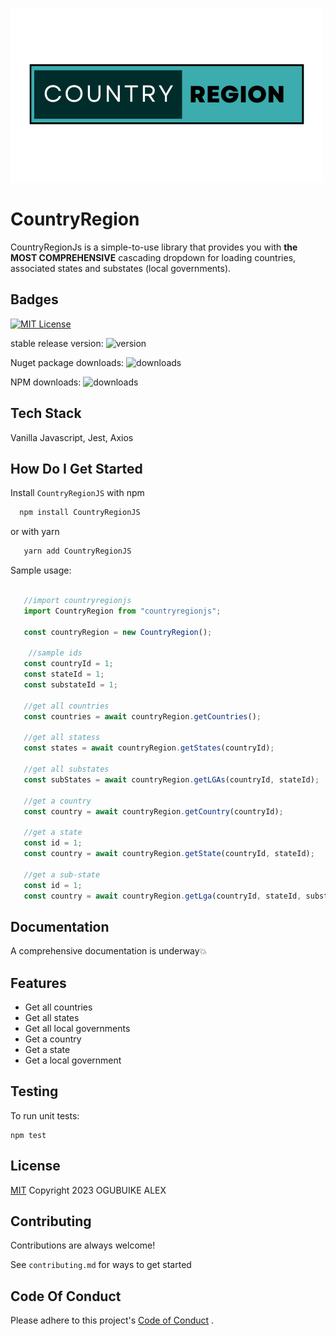 ![CountryRegion A cascading dropdown for loading countries and associated states and local governments.](https://raw.githubusercontent.com/Slimcent/CountryRegion/master/images/CountryRegion.png)

# **CountryRegion**
CountryRegionJs is a simple-to-use library that provides you with **the MOST COMPREHENSIVE** cascading dropdown for loading countries, associated states and substates (local governments).

## **Badges**

[![MIT License](https://img.shields.io/badge/License-MIT-green.svg)](https://choosealicense.com/licenses/mit/)

stable release version: ![version](https://img.shields.io/badge/version-1.1.4-blue)

Nuget package downloads: ![downloads](https://img.shields.io/badge/downloads-~5k-yellow)

NPM downloads: ![downloads](https://img.shields.io/badge/downloads-400+-brightgreen)

## **Tech Stack**
Vanilla Javascript, Jest, Axios

## **How Do I Get Started**

Install `CountryRegionJS` with npm

```bash
  npm install CountryRegionJS
```
or with yarn

```javascript   
   yarn add CountryRegionJS
```

Sample usage:
```javascript 

   //import countryregionjs
   import CountryRegion from "countryregionjs";

   const countryRegion = new CountryRegion();

    //sample ids
   const countryId = 1;
   const stateId = 1;
   const substateId = 1;

   //get all countries
   const countries = await countryRegion.getCountries();

   //get all statess
   const states = await countryRegion.getStates(countryId);

   //get all substates
   const subStates = await countryRegion.getLGAs(countryId, stateId);  

   //get a country   
   const country = await countryRegion.getCountry(countryId);

   //get a state
   const id = 1;
   const country = await countryRegion.getState(countryId, stateId);

   //get a sub-state
   const id = 1;
   const country = await countryRegion.getLga(countryId, stateId, substateId);
```

## **Documentation**
A comprehensive documentation is underway💥

## **Features**
- Get all countries
- Get all states
- Get all local governments
- Get a country
- Get a state
- Get a local government


## **Testing**
To run unit tests:

```shell
npm test
```

## **License**

[MIT](LICENSE) Copyright 2023 OGUBUIKE ALEX

## **Contributing**

Contributions are always welcome!

See `contributing.md` for ways to get started

## **Code Of Conduct**
Please adhere to this project's 
[Code of Conduct](code_of_conduct.md) .
